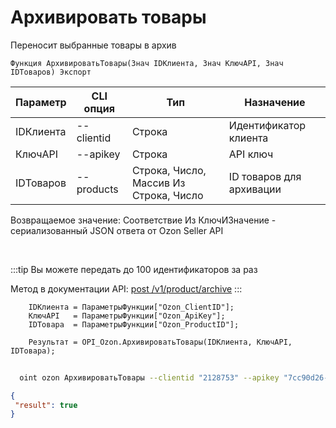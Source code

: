 ﻿---
sidebar_position: 12
---

# Архивировать товары
 Переносит выбранные товары в архив



`Функция АрхивироватьТовары(Знач IDКлиента, Знач КлючAPI, Знач IDТоваров) Экспорт`

  | Параметр | CLI опция | Тип | Назначение |
  |-|-|-|-|
  | IDКлиента | --clientid | Строка | Идентификатор клиента |
  | КлючAPI | --apikey | Строка | API ключ |
  | IDТоваров | --products | Строка, Число, Массив Из Строка, Число | ID товаров для архивации |

  
  Возвращаемое значение:   Соответствие Из КлючИЗначение - сериализованный JSON ответа от Ozon Seller API

<br/>

:::tip
Вы можете передать до 100 идентификаторов за раз

 Метод в документации API: [post /v1/product/archive](https://docs.ozon.ru/api/seller/#operation/ProductAPI_ProductArchive)
:::
<br/>


```bsl title="Пример кода"
    IDКлиента = ПараметрыФункции["Ozon_ClientID"];
    КлючAPI   = ПараметрыФункции["Ozon_ApiKey"];
    IDТовара  = ПараметрыФункции["Ozon_ProductID"];

    Результат = OPI_Ozon.АрхивироватьТовары(IDКлиента, КлючAPI, IDТовара);
```



```sh title="Пример команды CLI"
    
  oint ozon АрхивироватьТовары --clientid "2128753" --apikey "7cc90d26-33e4-499b..." --products %products%

```

```json title="Результат"
{
 "result": true
}
```
